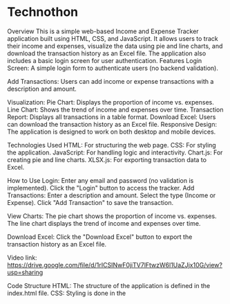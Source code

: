 # Technothon
Overview
This is a simple web-based Income and Expense Tracker application built using HTML, CSS, and JavaScript. It allows users to track their income and expenses, visualize the data using pie and line charts, and download the transaction history as an Excel file. The application also includes a basic login screen for user authentication.
Features
Login Screen: A simple login form to authenticate users (no backend validation).

Add Transactions: Users can add income or expense transactions with a description and amount.

Visualization:
Pie Chart: Displays the proportion of income vs. expenses.
Line Chart: Shows the trend of income and expenses over time.
Transaction Report: Displays all transactions in a table format.
Download Excel: Users can download the transaction history as an Excel file.
Responsive Design: The application is designed to work on both desktop and mobile devices.

Technologies Used
HTML: For structuring the web page.
CSS: For styling the application.
JavaScript: For handling logic and interactivity.
Chart.js: For creating pie and line charts.
XLSX.js: For exporting transaction data to Excel.


How to Use
Login:
Enter any email and password (no validation is implemented).
Click the "Login" button to access the tracker.
Add Transactions:
Enter a description and amount.
Select the type (Income or Expense).
Click "Add Transaction" to save the transaction.

View Charts:
The pie chart shows the proportion of income vs. expenses.
The line chart displays the trend of income and expenses over time.

Download Excel:
Click the "Download Excel" button to export the transaction history as an Excel file.

Video link: https://drive.google.com/file/d/1rICSINwF0jiTV7lFtwzW6l1UaZJjx10G/view?usp=sharing

Code Structure
HTML: The structure of the application is defined in the index.html file.
CSS: Styling is done in the <style> tag within the HTML file.
JavaScript: Logic for adding transactions, updating charts, and exporting data is in the <script> tag.


Dependencies
Chart.js: Used for creating charts.
XLSX.js: Used for exporting data to Excel.


